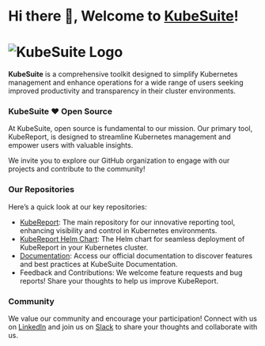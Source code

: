 # Hi there 👋, Welcome to [KubeSuite](https://kubesuite.org)!

# ![KubeSuite Logo](https://drive.google.com/uc?export=view&id=1IoxG7LzyBPyGBfjRc1w3gGb_a7nraJ97)

**KubeSuite** is a comprehensive toolkit designed to simplify Kubernetes management and enhance operations for a wide range of users seeking improved productivity and transparency in their cluster environments.

### KubeSuite ❤️ Open Source

At KubeSuite, open source is fundamental to our mission. Our primary tool, KubeReport, is designed to streamline Kubernetes management and empower users with valuable insights.

We invite you to explore our GitHub organization to engage with our projects and contribute to the community!

### Our Repositories
Here’s a quick look at our key repositories:
* [KubeReport](https://github.com/kubesuiteorg/kubereport): The main repository for our innovative reporting tool, enhancing visibility and control in Kubernetes environments.
* [KubeReport Helm Chart](https://github.com/kubesuiteorg/kubereport-helm-chart): The Helm chart for seamless deployment of KubeReport in your Kubernetes cluster.
* [Documentation](https://kubesuite.org/doc): Access our official documentation to discover features and best practices at KubeSuite Documentation.
* Feedback and Contributions: We welcome feature requests and bug reports! Share your thoughts to help us improve KubeReport.

### Community
We value our community and encourage your participation! Connect with us on [LinkedIn](https://www.linkedin.com/company/kubesuite) and join us on [Slack](https://join.slack.com/t/newworkspace-lnq1467/shared_invite/zt-2rh7j3whw-We_16ybaeK5tNjRXGenX_Q) to share your thoughts and collaborate with us.
